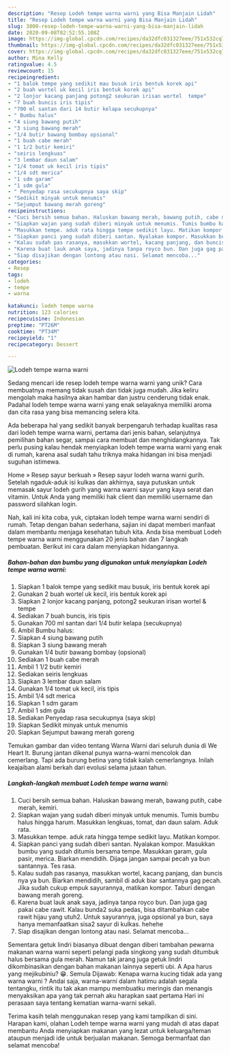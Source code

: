 ```yaml
---
description: "Resep Lodeh tempe warna warni yang Bisa Manjain Lidah"
title: "Resep Lodeh tempe warna warni yang Bisa Manjain Lidah"
slug: 3800-resep-lodeh-tempe-warna-warni-yang-bisa-manjain-lidah
date: 2020-09-08T02:52:55.108Z
image: https://img-global.cpcdn.com/recipes/da32dfc031327eee/751x532cq70/lodeh-tempe-warna-warni-foto-resep-utama.jpg
thumbnail: https://img-global.cpcdn.com/recipes/da32dfc031327eee/751x532cq70/lodeh-tempe-warna-warni-foto-resep-utama.jpg
cover: https://img-global.cpcdn.com/recipes/da32dfc031327eee/751x532cq70/lodeh-tempe-warna-warni-foto-resep-utama.jpg
author: Mina Kelly
ratingvalue: 4.5
reviewcount: 15
recipeingredient:
- "1 balok tempe yang sedikit mau busuk iris bentuk korek api"
- "2 buah wortel uk kecil iris bentuk korek api"
- "2 lonjor kacang panjang potong2 seukuran irisan wortel  tempe"
- "7 buah buncis iris tipis"
- "700 ml santan dari 14 butir kelapa secukupnya"
- " Bumbu halus"
- "4 siung bawang putih"
- "3 siung bawang merah"
- "1/4 butir bawang bombay opsional"
- "1 buah cabe merah"
- "1 1/2 butir kemiri"
- "seiris lengkuas"
- "3 lembar daun salam"
- "1/4 tomat uk kecil iris tipis"
- "1/4 sdt merica"
- "1 sdm garam"
- "1 sdm gula"
- " Penyedap rasa secukupnya saya skip"
- "Sedikit minyak untuk menumis"
- "Sejumput bawang merah goreng"
recipeinstructions:
- "Cuci bersih semua bahan. Haluskan bawang merah, bawang putih, cabe merah, kemiri."
- "Siapkan wajan yang sudah diberi minyak untuk menumis. Tumis bumbu halus hingga harum. Masukkan lengkuas, tomat, dan daun salam. Aduk rata."
- "Masukkan tempe. aduk rata hingga tempe sedikit layu. Matikan kompor."
- "Siapkan panci yang sudah diberi santan. Nyalakan kompor. Masukkan bumbu yang sudah ditumis bersama tempe. Masukkan garam, gula pasir, merica. Biarkan mendidih. Dijaga jangan sampai pecah ya bun santannya. Tes rasa."
- "Kalau sudah pas rasanya, masukkan wortel, kacang panjang, dan buncis nya ya bun. Biarkan mendidih, sambil di aduk biar santannya gag pecah. Jika sudah cukup empuk sayurannya, matikan kompor. Taburi dengan bawang merah goreng."
- "Karena buat lauk anak saya, jadinya tanpa royco bun. Dan juga gag pakai cabe rawit. Kalau bunda2 suka pedas, bisa ditambahkan cabe rawit hijau yang utuh2. Untuk sayurannya, juga opsional ya bun, saya hanya memanfaatkan sisa2 sayur di kulkas. hehehe"
- "Siap disajikan dengan lontong atau nasi. Selamat mencoba..."
categories:
- Resep
tags:
- lodeh
- tempe
- warna

katakunci: lodeh tempe warna 
nutrition: 123 calories
recipecuisine: Indonesian
preptime: "PT26M"
cooktime: "PT34M"
recipeyield: "1"
recipecategory: Dessert

---
```



![Lodeh tempe warna warni](https://img-global.cpcdn.com/recipes/da32dfc031327eee/751x532cq70/lodeh-tempe-warna-warni-foto-resep-utama.jpg)

Sedang mencari ide resep lodeh tempe warna warni yang unik? Cara membuatnya memang tidak susah dan tidak juga mudah. Jika keliru mengolah maka hasilnya akan hambar dan justru cenderung tidak enak. Padahal lodeh tempe warna warni yang enak selayaknya memiliki aroma dan cita rasa yang bisa memancing selera kita.

Ada beberapa hal yang sedikit banyak berpengaruh terhadap kualitas rasa dari lodeh tempe warna warni, pertama dari jenis bahan, selanjutnya pemilihan bahan segar, sampai cara membuat dan menghidangkannya. Tak perlu pusing kalau hendak menyiapkan lodeh tempe warna warni yang enak di rumah, karena asal sudah tahu triknya maka hidangan ini bisa menjadi suguhan istimewa.

Home » Resep sayur berkuah » Resep sayur lodeh warna warni gurih. Setelah ngaduk-aduk isi kulkas dan akhirnya, saya putuskan untuk memasak sayur lodeh gurih yang warna warni sayur yang kaya serat dan vitamin. Untuk Anda yang memiliki hak client dan memiliki username dan password silahkan login.


Nah, kali ini kita coba, yuk, ciptakan lodeh tempe warna warni sendiri di rumah. Tetap dengan bahan sederhana, sajian ini dapat memberi manfaat dalam membantu menjaga kesehatan tubuh kita. Anda bisa membuat Lodeh tempe warna warni menggunakan 20 jenis bahan dan 7 langkah pembuatan. Berikut ini cara dalam menyiapkan hidangannya.

<!--inarticleads1-->

##### Bahan-bahan dan bumbu yang digunakan untuk menyiapkan Lodeh tempe warna warni:

1. Siapkan 1 balok tempe yang sedikit mau busuk, iris bentuk korek api
1. Gunakan 2 buah wortel uk kecil, iris bentuk korek api
1. Siapkan 2 lonjor kacang panjang, potong2 seukuran irisan wortel &amp; tempe
1. Sediakan 7 buah buncis, iris tipis
1. Gunakan 700 ml santan dari 1/4 butir kelapa (secukupnya)
1. Ambil  Bumbu halus:
1. Siapkan 4 siung bawang putih
1. Siapkan 3 siung bawang merah
1. Gunakan 1/4 butir bawang bombay (opsional)
1. Sediakan 1 buah cabe merah
1. Ambil 1 1/2 butir kemiri
1. Sediakan seiris lengkuas
1. Siapkan 3 lembar daun salam
1. Gunakan 1/4 tomat uk kecil, iris tipis
1. Ambil 1/4 sdt merica
1. Siapkan 1 sdm garam
1. Ambil 1 sdm gula
1. Sediakan  Penyedap rasa secukupnya (saya skip)
1. Siapkan Sedikit minyak untuk menumis
1. Siapkan Sejumput bawang merah goreng


Temukan gambar dan video tentang Warna Warni dari seluruh dunia di We Heart It. Burung jantan dikenal punya warna-warni mencolok dan cemerlang. Tapi ada burung betina yang tidak kalah cemerlangnya. Inilah keajaiban alami berkah dari evolusi selama jutaan tahun. 

<!--inarticleads2-->

##### Langkah-langkah membuat Lodeh tempe warna warni:

1. Cuci bersih semua bahan. Haluskan bawang merah, bawang putih, cabe merah, kemiri.
1. Siapkan wajan yang sudah diberi minyak untuk menumis. Tumis bumbu halus hingga harum. Masukkan lengkuas, tomat, dan daun salam. Aduk rata.
1. Masukkan tempe. aduk rata hingga tempe sedikit layu. Matikan kompor.
1. Siapkan panci yang sudah diberi santan. Nyalakan kompor. Masukkan bumbu yang sudah ditumis bersama tempe. Masukkan garam, gula pasir, merica. Biarkan mendidih. Dijaga jangan sampai pecah ya bun santannya. Tes rasa.
1. Kalau sudah pas rasanya, masukkan wortel, kacang panjang, dan buncis nya ya bun. Biarkan mendidih, sambil di aduk biar santannya gag pecah. Jika sudah cukup empuk sayurannya, matikan kompor. Taburi dengan bawang merah goreng.
1. Karena buat lauk anak saya, jadinya tanpa royco bun. Dan juga gag pakai cabe rawit. Kalau bunda2 suka pedas, bisa ditambahkan cabe rawit hijau yang utuh2. Untuk sayurannya, juga opsional ya bun, saya hanya memanfaatkan sisa2 sayur di kulkas. hehehe
1. Siap disajikan dengan lontong atau nasi. Selamat mencoba...


Sementara getuk lindri biasanya dibuat dengan diberi tambahan pewarna makanan warna warni seperti pelangi pada singkong yang sudah ditumbuk halus bersama gula merah. Namun tak jarang juga getuk lindri dikombinasikan dengan bahan makanan lainnya seperti ubi. A Apa harus yang mejikubiniu? 😁. Semula Dijawab: Kenapa warna kucing tidak ada yang warna warni ? Andai saja, warna-warni dalam hatimu adalah segala tentangku, rintik itu tak akan mampu membuatku meringis dan menangis menyaksikan apa yang tak pernah aku harapkan saat pertama Hari ini perasaan saya tentang kematian warna-warni sekali. 

Terima kasih telah menggunakan resep yang kami tampilkan di sini. Harapan kami, olahan Lodeh tempe warna warni yang mudah di atas dapat membantu Anda menyiapkan makanan yang lezat untuk keluarga/teman ataupun menjadi ide untuk berjualan makanan. Semoga bermanfaat dan selamat mencoba!
